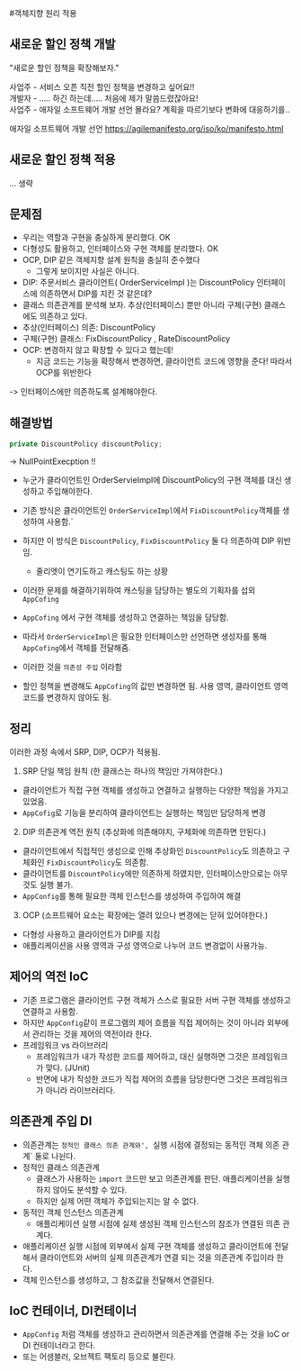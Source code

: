 #객체지향 원리 적용

## 새로운 할인 정책 개발
"새로운 할인 정책을 확장해보자."

사업주 - 서비스 오픈 직전 할인 정책을 변경하고 싶어요!!  
개발자 - ..... 하긴 하는데..... 처음에 제가 말씀드렸잖아요!  
사업주 - 애자일 소프트웨어 개발 선언 몰라요? 계획을 따르기보다 변화에 대응하기를..  

애자일 소프트웨어 개발 선언 https://agilemanifesto.org/iso/ko/manifesto.html

## 새로운 할인 정책 적용

... 생략

## 문제점

- 우리는 역할과 구현을 충실하게 분리했다. OK
- 다형성도 활용하고, 인터페이스와 구현 객체를 분리했다. OK
- OCP, DIP 같은 객체지향 설계 원칙을 충실히 준수했다
    - 그렇게 보이지만 사실은 아니다.
- DIP: 주문서비스 클라이언트( OrderServiceImpl )는 DiscountPolicy 인터페이스에 의존하면서 DIP를
지킨 것 같은데?
- 클래스 의존관계를 분석해 보자. 추상(인터페이스) 뿐만 아니라 구체(구현) 클래스에도 의존하고
있다.
- 추상(인터페이스) 의존: DiscountPolicy
- 구체(구현) 클래스: FixDiscountPolicy , RateDiscountPolicy
- OCP: 변경하지 않고 확장할 수 있다고 했는데!
    - 지금 코드는 기능을 확장해서 변경하면, 클라이언트 코드에 영향을 준다! 따라서 OCP를 위반한다
    
-> 인터페이스에만 의존하도록 설계해야한다.

## 해결방법

```java
private DiscountPolicy discountPolicy;
```
-> NullPointExecption !!

- 누군가 클라이언트인 OrderServieImpl에 DiscountPolicy의 구현 객체를 대신 생성하고 주입해야한다.

- 기존 방식은 클라이언트인 `OrderServiceImpl`에서 `FixDiscountPolicy`객체를 생성하여 사용함.`
- 하지만 이 방식은 `DiscountPolicy`, `FixDiscountPolicy` 둘 다 의존하여 DIP 위반임.
  - 줄리엣이 연기도하고 캐스팅도 하는 상황
- 이러한 문제를 해결하기위하여 캐스팅을 담당하는 별도의 기획자를 섭외 `AppCofing`
- `AppCofing` 에서 구현 객체를 생성하고 연결하는 책임을 담당함.
- 따라서 `OrderServiceImpl`은 필요한 인터페이스만 선언하면 생성자를 통해 `AppCofing`에서 객체를 전달해줌.
- 이러한 것을 `의존성 주입` 이라함
- 할인 정책을 변경해도 `AppCofing`의 값만 변경하면 됨. 사용 영역, 클라이언트 영역 코드를 변경하지 않아도 됨.

## 정리

이러한 과정 속에서 SRP, DIP, OCP가 적용됨.

1. SRP 단일 책임 원칙 (한 클래스는 하나의 책임만 가져야한다.)
- 클라이언트가 직접 구현 객체를 생성하고 연결하고 실행하는 다양한 책임을 가지고 있었음.
- `AppCofig`로 기능을 분리하여 클라이언트는 실행하는 책임만 담당하게 변경
2. DIP 의존관계 역전 원칙 (추상화에 의존해야지, 구체화에 의존하면 안된다.)
- 클라이언트에서 직접적인 생성으로 인해 추상화인 `DiscountPolicy`도 의존하고 구체화인 `FixDiscountPolicy`도 의존함.
- 클라이언트를 `DiscountPolicy`에만 의존하게 하였지만, 인터페이스만으로는 아무것도 실행 불가.
- `AppConfig`를 통해 필요한 객체 인스턴스를 생성하여 주입하여 해결

3. OCP (소프트웨어 요소는 확장에는 열려 있으나 변경에는 닫혀 있어야한다.)
- 다형성 사용하고 클라이언트가 DIP를 지킴
- 애플리케이션을 사용 영역과 구성 영역으로 나누어 코드 변경없이 사용가능.

## 제어의 역전 IoC
- 기존 프로그램은 클라이언트 구현 객체가 스스로 필요한 서버 구현 객체를 생성하고 연결하고 사용함.
- 하지만 `AppConfig`같이 프로그램의 제어 흐름을 직접 제어하는 것이 아니라 외부에서 관리하는 것을 제어의 역전이라 한다.
- 프레임워크 vs 라이브러리
  - 프레임워크가 내가 작성한 코드를 제어하고, 대신 실행하면 그것은 프레임워크가 맞다. (JUnit)
  - 반면에 내가 작성한 코드가 직접 제어의 흐름을 담당한다면 그것은 프레임워크가 아니라 라이브러리다.

## 의존관계 주입 DI
- 의존관계는 `정적인 클래스 의존 관계와', `실행 시점에 결정되는 동적인 객체 의존 관계` 둘로 나뉜다.
- 정적인 클래스 의존관계
  - 클래스가 사용하는 `import` 코드만 보고 의존관계를 판단. 애플리케이션을 실행하지 않아도 분석할 수 있다.
  - 하지만 실제 어떤 객체가 주입되는지는 알 수 없다.
- 동적인 객체 인스턴스 의존관계
  - 애플리케이션 실행 시점에 실제 생성된 객체 인스턴스의 참조가 연결된 의존 관계다.
- 애플리케이션 실행 시점에 외부에서 실제 구현 객체를 생성하고 클라이언트에 전달해서 클라이언트와 서버의 실제 의존관계가 연결 되는 것을 의존관계 주입이라 한다.
- 객체 인스턴스를 생성하고, 그 참조값을 전달해서 연결된다.

## IoC 컨테이너, DI컨테이너
- `AppConfig` 처럼 객체를 생성하고 관리하면서 의존관계를 연결해 주는 것을 IoC or DI 컨테이너라고 한다.
- 또는 어샘블러, 오브젝트 팩토리 등으로 불린다.